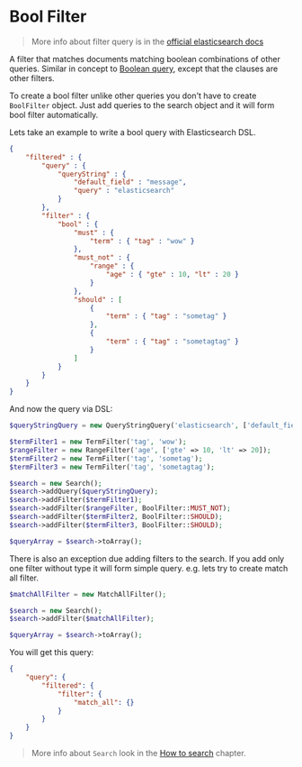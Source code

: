 # Bool Filter

> More info about filter query is in the [official elasticsearch docs][1]

A filter that matches documents matching boolean combinations of other queries. Similar in concept to
[Boolean query][2], except that the clauses are other filters.

To create a bool filter unlike other queries you don't have to create `BoolFilter` object. Just add queries to the
search object and it will form bool filter automatically.

Lets take an example to write a bool query with Elasticsearch DSL.

```JSON
{
    "filtered" : {
        "query" : {
            "queryString" : {
                "default_field" : "message",
                "query" : "elasticsearch"
            }
        },
        "filter" : {
            "bool" : {
                "must" : {
                    "term" : { "tag" : "wow" }
                },
                "must_not" : {
                    "range" : {
                        "age" : { "gte" : 10, "lt" : 20 }
                    }
                },
                "should" : [
                    {
                        "term" : { "tag" : "sometag" }
                    },
                    {
                        "term" : { "tag" : "sometagtag" }
                    }
                ]
            }
        }
    }
}
```

And now the query via DSL:

```php
$queryStringQuery = new QueryStringQuery('elasticsearch', ['default_field' => 'message']);

$termFilter1 = new TermFilter('tag', 'wow');
$rangeFilter = new RangeFilter('age', ['gte' => 10, 'lt' => 20]);
$termFilter2 = new TermFilter('tag', 'sometag');
$termFilter3 = new TermFilter('tag', 'sometagtag');

$search = new Search();
$search->addQuery($queryStringQuery);
$search->addFilter($termFilter1);
$search->addFilter($rangeFilter, BoolFilter::MUST_NOT);
$search->addFilter($termFilter2, BoolFilter::SHOULD);
$search->addFilter($termFilter3, BoolFilter::SHOULD);

$queryArray = $search->toArray();
```

There is also an exception due adding filters to the search. If you add only one filter without type
it will form simple query. e.g. lets try to create match all filter.

```php
$matchAllFilter = new MatchAllFilter();

$search = new Search();
$search->addFilter($matchAllFilter);

$queryArray = $search->toArray();
```

You will get this query:
```JSON
{
    "query": {
        "filtered": {
            "filter": {
                "match_all": {}
            }
        }
    }
}
```

> More info about `Search` look in the [How to search](../HowTo/HowToSearch.md) chapter.



[1]: https://www.elastic.co/guide/en/elasticsearch/reference/current/query-dsl-bool-filter.html
[2]: ../Query/Bool.md
